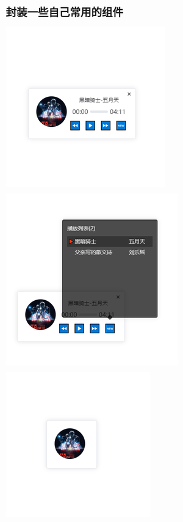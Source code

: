 # 封装一些自己常用的组件
![示例图片](src/assets/default/default2.png)

![示例图片](src/assets/default/default1.png)

![示例图片](src/assets/default/default3.png)